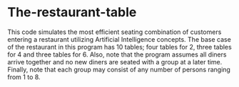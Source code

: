 # The-restaurant-table
This code simulates the most efficient seating combination of customers entering a restaurant utilizing Artificial Intelligence concepts. The base case of the restaurant in this program has 10 tables;  four tables for 2, three tables for 4 and three tables for 6. Also, note that the program assumes all diners arrive together and no new diners are seated with a group at a later time. Finally, note that each group may consist of any number of persons ranging from 1 to 8.
